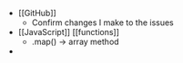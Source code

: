 - [[GitHub]]
	- Confirm changes I make to the issues
- [[JavaScript]] [[functions]]
	- .map() -> array method
-
